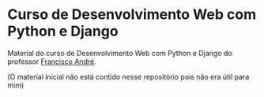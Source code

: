 # Curso de Desenvolvimento Web com Python e Django
 Material do curso de Desenvolvimento Web com Python e Django do professor [Francisco André](https://github.com/fandrefh).
 
 (O material inicial não está contido nesse repositório pois não era útil para mim)
